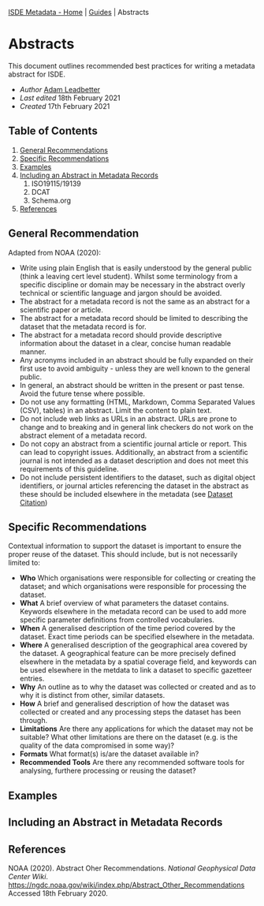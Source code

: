 [ISDE Metadata - Home](https://github.com/Irish-Spatial-Data-Exchange/isdi-metadata/blob/main/README.md) | [Guides](https://github.com/Irish-Spatial-Data-Exchange/isdi-metadata/blob/main/guides/README.md) | Abstracts

# Abstracts

This document outlines recommended best practices for writing a metadata abstract for ISDE.

- _Author_ [Adam Leadbetter](https://github.com/adamml)
- _Last edited_ 18th February 2021
- _Created_ 17th February 2021

## Table of Contents

1. [General Recommendations](#general-recommendations)
1. [Specific Recommendations](#specific-recommendations)
1. [Examples](#examples)
1. [Including an Abstract in Metadata Records](#including-an-abstract-in-metadata-records)
    1. ISO19115/19139
    1. DCAT
    1. Schema.org
1. [References](#references)

## General Recommendation

Adapted from NOAA (2020):

- Write using plain English that is easily understood by the general public (think a leaving cert level student). Whilst some terminology from a specific discipline or domain may be necessary in the abstract overly technical or scientific language and jargon should be avoided.
- The abstract for a metadata record is not the same as an abstract for a scientific paper or article.
- The abstract for a metadata record should be limited to describing the dataset that the metadata record is for.
- The abstract for a metadata record should provide descriptive information about the dataset in a clear, concise human readable manner.
- Any acronyms included in an abstract should be fully expanded on their first use to avoid ambiguity - unless they are well known to the general public. 
- In general, an abstract should be written in the present or past tense. Avoid the future tense where possible.
- Do not use any formatting (HTML, Markdown, Comma Separated Values (CSV), tables) in an abstract. Limit the content to plain text.
- Do not include web links as URLs in an abstract. URLs are prone to change and to breaking and in general link checkers do not work on the abstract element of a metadata record.
- Do not copy an abstract from a scientific journal article or report. This can lead to copyright issues. Additionally, an abstract from a scientific journal is not intended as a dataset description and does not meet this requirements of this guideline.
- Do not include persistent identifiers to the dataset, such as digital object identifiers, or journal articles referencing the dataset in the abstract as these should be included elsewhere in the metadata (see [Dataset Citation](https://github.com/Irish-Spatial-Data-Exchange/isdi-metadata/blob/main/guides/DATASET_CITATION.md))

## Specific Recommendations

Contextual information to support the dataset is important to ensure the proper reuse of the dataset. This should include, but is not necessarily limited to:

- __Who__ Which organisations were responsible for collecting or creating the dataset; and which organisations were responsible for processing the dataset.
- __What__ A brief overview of what parameters the dataset contains. Keywords elsewhere in the metadata record can be used to add more specific parameter definitions from controlled vocabularies.
- __When__ A generalised description of the time period covered by the dataset. Exact time periods can be specified elsewhere in the metadata.
- __Where__ A generalised description of the geographical area covered by the dataset. A geographical feature can be more precisely defined elsewhere in the metadata by a spatial coverage field, and keywords can be used elsewhere in the metdata to link a dataset to specific gazetteer entries.
- __Why__ An outline as to why the dataset was collected or created and as to why it is distinct from other, similar datasets.
- __How__ A brief and generalised description of how the dataset was collected or created and any processing steps the dataset has been through.
- __Limitations__ Are there any applications for which the dataset may not be suitable? What other limitations are there on the dataset (e.g. is the quality of the data compromised in some way)?
- __Formats__ What format(s) is/are the dataset available in?
- __Recommended Tools__ Are there any recommended software tools for analysing, furthere processing or reusing the dataset?

## Examples



## Including an Abstract in Metadata Records



## References

NOAA (2020). Abstract Oher Recommendations. _National Geophysical Data Center Wiki_. https://ngdc.noaa.gov/wiki/index.php/Abstract_Other_Recommendations Accessed 18th February 2020.